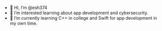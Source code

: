 - 👋 Hi, I’m @esh374
- 👀 I’m interested learning about app development and cybersecurity.
- 🌱 I’m currently learning C++ in college and Swift for app development in my own time.
